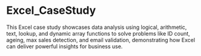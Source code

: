 # Excel_CaseStudy
This Excel case study showcases data analysis using logical, arithmetic, text, lookup, and dynamic array functions to solve problems like ID count, ageing, max sales detection, and email validation, demonstrating how Excel can deliver powerful insights for business use.
